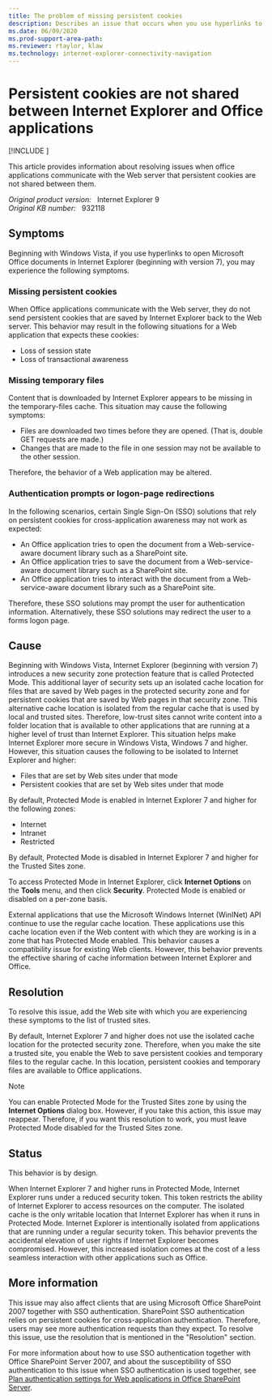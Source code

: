 ```yaml
---
title: The problem of missing persistent cookies
description: Describes an issue that occurs when you use hyperlinks to open Office documents in Internet Explorer beginning with version 7. Resolution is provided.
ms.date: 06/09/2020
ms.prod-support-area-path: 
ms.reviewer: rtaylor, klaw
ms.technology: internet-explorer-connectivity-navigation
---
```

# Persistent cookies are not shared between Internet Explorer and Office applications

[!INCLUDE [](../../../includes/browsers-important.md)]

This article provides information about resolving issues when office applications communicate with the Web server that persistent cookies are not shared between them.

_Original product version:_ &nbsp; Internet Explorer 9  
_Original KB number:_ &nbsp; 932118

## Symptoms

Beginning with Windows Vista, if you use hyperlinks to open Microsoft Office documents in Internet Explorer (beginning with version 7), you may experience the following symptoms.

### Missing persistent cookies

When Office applications communicate with the Web server, they do not send persistent cookies that are saved by Internet Explorer back to the Web server. This behavior may result in the following situations for a Web application that expects these cookies:

- Loss of session state
- Loss of transactional awareness

### Missing temporary files

Content that is downloaded by Internet Explorer appears to be missing in the temporary-files cache. This situation may cause the following symptoms:

- Files are downloaded two times before they are opened. (That is, double GET requests are made.)
- Changes that are made to the file in one session may not be available to the other session.

Therefore, the behavior of a Web application may be altered.

### Authentication prompts or logon-page redirections

In the following scenarios, certain Single Sign-On (SSO) solutions that rely on persistent cookies for cross-application awareness may not work as expected:

- An Office application tries to open the document from a Web-service-aware document library such as a SharePoint site.
- An Office application tries to save the document from a Web-service-aware document library such as a SharePoint site.
- An Office application tries to interact with the document from a Web-service-aware document library such as a SharePoint site.

Therefore, these SSO solutions may prompt the user for authentication information. Alternatively, these SSO solutions may redirect the user to a forms logon page.

## Cause

Beginning with Windows Vista, Internet Explorer (beginning with version 7) introduces a new security zone protection feature that is called Protected Mode. This additional layer of security sets up an isolated cache location for files that are saved by Web pages in the protected security zone and for persistent cookies that are saved by Web pages in that security zone. This alternative cache location is isolated from the regular cache that is used by local and trusted sites. Therefore, low-trust sites cannot write content into a folder location that is available to other applications that are running at a higher level of trust than Internet Explorer. This situation helps make Internet Explorer more secure in Windows Vista, Windows 7 and higher. However, this situation causes the following to be isolated to Internet Explorer and higher:

- Files that are set by Web sites under that mode
- Persistent cookies that are set by Web sites under that mode

By default, Protected Mode is enabled in Internet Explorer 7 and higher for the following zones:

- Internet
- Intranet
- Restricted

By default, Protected Mode is disabled in Internet Explorer 7 and higher for the Trusted Sites zone.

To access Protected Mode in Internet Explorer, click **Internet Options** on the **Tools** menu, and then click **Security**. Protected Mode is enabled or disabled on a per-zone basis.

External applications that use the Microsoft Windows Internet (WinINet) API continue to use the regular cache location. These applications use this cache location even if the Web content with which they are working is in a zone that has Protected Mode enabled. This behavior causes a compatibility issue for existing Web clients. However, this behavior prevents the effective sharing of cache information between Internet Explorer and Office.

## Resolution

To resolve this issue, add the Web site with which you are experiencing these symptoms to the list of trusted sites.

By default, Internet Explorer 7 and higher does not use the isolated cache location for the protected security zone. Therefore, when you make the site a trusted site, you enable the Web to save persistent cookies and temporary files to the regular cache. In this location, persistent cookies and temporary files are available to Office applications.

> [!NOTE]
> You can enable Protected Mode for the Trusted Sites zone by using the **Internet Options** dialog box. However, if you take this action, this issue may reappear. Therefore, if you want this resolution to work, you must leave Protected Mode disabled for the Trusted Sites zone.

## Status

This behavior is by design.

When Internet Explorer 7 and higher runs in Protected Mode, Internet Explorer runs under a reduced security token. This token restricts the ability of Internet Explorer to access resources on the computer. The isolated cache is the only writable location that Internet Explorer has when it runs in Protected Mode. Internet Explorer is intentionally isolated from applications that are running under a regular security token. This behavior prevents the accidental elevation of user rights if Internet Explorer becomes compromised. However, this increased isolation comes at the cost of a less seamless interaction with other applications such as Office.

## More information

This issue may also affect clients that are using Microsoft Office SharePoint 2007 together with SSO authentication. SharePoint SSO authentication relies on persistent cookies for cross-application authentication. Therefore, users may see more authentication requests than they expect. To resolve this issue, use the resolution that is mentioned in the "Resolution" section.

For more information about how to use SSO authentication together with Office SharePoint Server 2007, and about the susceptibility of SSO authentication to this issue when SSO authentication is used together, see [Plan authentication settings for Web applications in Office SharePoint Server](/previous-versions/office/sharepoint-2007-products-and-technologies/cc263304(v=office.12)).
